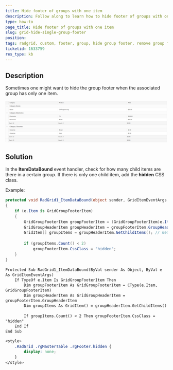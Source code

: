 ```yaml
---
title: Hide footer of groups with one item
description: Follow along to learn how to hide footer of groups with one item in RadGrid.
type: how-to
page_title: Hide footer of groups with one item
slug: grid-hide-single-group-footer
position: 
tags: radgrid, custom, footer, group, hide group footer, remove group footer
ticketid: 1633759
res_type: kb
---
```



## Description

Sometimes one might want to hide the group footer when the associated group has only one item.

!["Example figure with removed single group footer"](images/grid-exclude-single-footer.png "Example figure with removed single group footer")

## Solution

In the **ItemDataBound** event handler, check for how many child items are there in a certain group. If there is only one child item, add the **hidden** CSS class.

Example:

````C#
protected void RadGrid1_ItemDataBound(object sender, GridItemEventArgs e)
{
    if (e.Item is GridGroupFooterItem)
    {
        GridGroupFooterItem groupFooterItem = (GridGroupFooterItem)e.Item;  // Get a reference to the footer item
        GridGroupHeaderItem groupHeaderItem = groupFooterItem.GroupHeaderItem; // Get a reference to the header item
        GridItem[] groupItems = groupHeaderItem.GetChildItems(); // Get the children elements of each grouped items

        if (groupItems.Count() < 2)
            groupFooterItem.CssClass = "hidden";
    }
}
````
````VB
Protected Sub RadGrid1_ItemDataBound(ByVal sender As Object, ByVal e As GridItemEventArgs)
    If TypeOf e.Item Is GridGroupFooterItem Then
        Dim groupFooterItem As GridGroupFooterItem = CType(e.Item, GridGroupFooterItem)
        Dim groupHeaderItem As GridGroupHeaderItem = groupFooterItem.GroupHeaderItem
        Dim groupItems As GridItem() = groupHeaderItem.GetChildItems()

        If groupItems.Count() < 2 Then groupFooterItem.CssClass = "hidden"
    End If
End Sub
````

````CSS
<style>
    .RadGrid .rgMasterTable .rgFooter.hidden {
        display: none;
    }
</style>
````
 